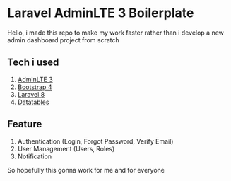 # Laravel AdminLTE 3 Boilerplate

Hello, i made this repo to make my work faster rather than i develop a new admin dashboard project from scratch

## Tech i used
1. [AdminLTE 3](https://adminlte.io/)
2. [Bootstrap 4](https://getbootstrap.com/)
3. [Laravel 8](https://laravel.com/)
4. [Datatables](https://datatables.net/)

## Feature
1. Authentication (Login, Forgot Password, Verify Email)
2. User Management (Users, Roles)
3. Notification

So hopefully this gonna work for me and for everyone
